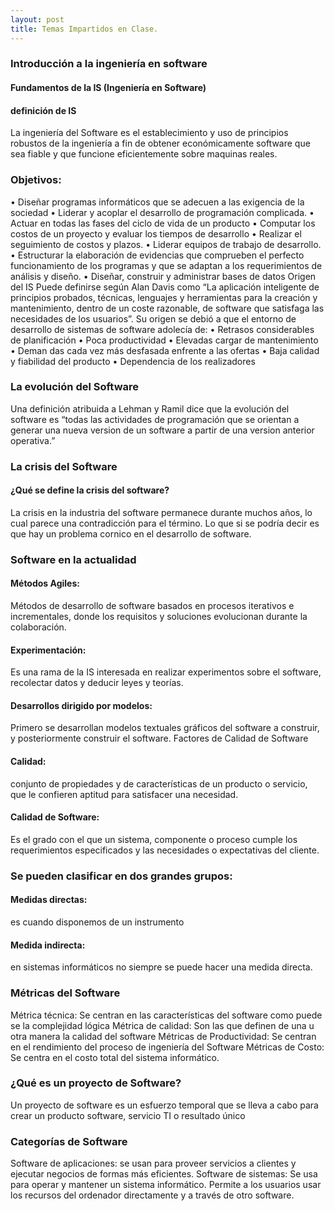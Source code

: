 ```yaml
---
layout: post
title: Temas Impartidos en Clase. 
---
```


### Introducción a la ingeniería en software 
#### Fundamentos de la IS (Ingeniería en Software)
#### definición de IS 

La ingeniería del Software es el establecimiento y uso de principios robustos de la ingeniería a fin de obtener económicamente software que sea fiable y que funcione eficientemente sobre maquinas reales. 

### Objetivos: 
•	Diseñar programas informáticos que se adecuen a las exigencia de la sociedad 
•	Liderar y acoplar el desarrollo de programación complicada.
•	Actuar en todas las fases del ciclo de vida de un producto 
•	Computar los costos de un proyecto y evaluar los tiempos de desarrollo
•	Realizar el seguimiento de costos y plazos.
•	Liderar equipos de trabajo de desarrollo.
•	Estructurar la elaboración de evidencias que comprueben el perfecto funcionamiento de los programas y que se adaptan a los requerimientos de análisis y diseño.
•	Diseñar, construir y administrar bases de datos 
Origen del IS
Puede definirse según Alan Davis como “La aplicación inteligente de principios probados, técnicas, lenguajes y herramientas para la creación y mantenimiento, dentro de un coste razonable, de software que satisfaga las necesidades de los usuarios”.
Su origen se debió a que el entorno de desarrollo de sistemas de software adolecía de:
•	Retrasos considerables de planificación 
•	Poca productividad 
•	Elevadas cargar de mantenimiento 
•	Deman
das cada vez más desfasada enfrente a las ofertas 
•	Baja calidad y fiabilidad del producto 
•	Dependencia de los realizadores 

###  La evolución del Software 

Una definición atribuida a Lehman y Ramil dice que la evolución del software es “todas las actividades de programación que se orientan a generar una nueva version de un software a partir de una version anterior operativa.”

### La crisis del Software

#### ¿Qué se define la crisis del software? 

La crisis en la industria del software permanece durante muchos años, lo cual parece una contradicción para el término. Lo que si se podría decir es que hay un problema cornico en el desarrollo de software.

### Software en la actualidad 
#### Métodos Agiles: 
Métodos de desarrollo de software basados en procesos iterativos e incrementales, donde los requisitos y soluciones evolucionan durante la colaboración.
#### Experimentación: 
Es una rama de la IS interesada en realizar experimentos sobre el software, recolectar datos y deducir leyes y teorías.
#### Desarrollos dirigido por modelos: 
Primero se desarrollan modelos textuales gráficos del software a construir, y posteriormente construir el software.
Factores de Calidad  de Software
#### Calidad: 
conjunto de propiedades y de características de un producto o servicio, que le confieren aptitud para satisfacer una necesidad.
#### Calidad de Software:
Es el grado con el que un sistema, componente o proceso cumple los requerimientos especificados y las necesidades o expectativas del cliente.

### Se pueden clasificar en dos grandes grupos:

#### Medidas directas: 
es cuando disponemos de un instrumento 
#### Medida indirecta: 
en sistemas informáticos no siempre se puede hacer una medida directa.

### Métricas del Software

Métrica técnica: Se centran en las características del software como puede se la complejidad lógica
Métrica de calidad: Son las que definen de una u otra manera la calidad del software
Métricas de Productividad: Se centran en el rendimiento del proceso de ingeniería del Software
Métricas de Costo: Se centra en el costo total del sistema informático.

### ¿Qué es un proyecto de Software?

Un proyecto de software es un esfuerzo temporal que se lleva a cabo para crear un producto software, servicio TI o resultado único 

### Categorías de Software

Software de aplicaciones: se usan para proveer servicios a clientes y ejecutar negocios de formas más eficientes.
Software de sistemas: Se usa para operar y mantener un sistema informático. Permite a los usuarios usar los recursos del ordenador directamente y a través de otro software. 

